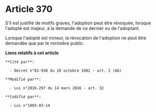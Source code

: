 # Article 370

S'il est justifié de motifs graves, l'adoption peut être révoquée, lorsque l'adopté est majeur, à la demande de ce dernier ou
de l'adoptant. 

Lorsque l'adopté est mineur, la révocation de l'adoption ne peut être demandée que par le ministère public.

**Liens relatifs à cet article**

	**Cité par**:

	  - Décret n°82-938 du 28 octobre 1982 - art. 2 (Ab)

	**Modifié par**:

	  - Loi n°2016-297 du 14 mars 2016 - art. 32

	**Codifié par**:

	  - Loi n°1803-03-14
